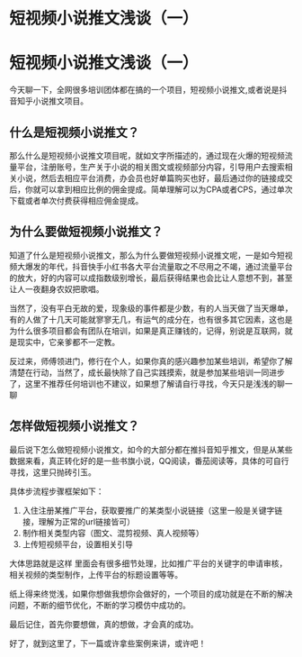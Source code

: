 # 短视频小说推文浅谈（一）





# 短视频小说推文浅谈（一）

今天聊一下，全网很多培训团体都在搞的一个项目，短视频小说推文,或者说是抖音知乎小说推文项目。


## 什么是短视频小说推文？
那么什么是短视频小说推文项目呢，就如文字所描述的，通过现在火爆的短视频流量平台，注册账号，生产关于小说的相关图文或视频部分内容，引导用户去搜索相关小说，然后去相应平台消费，办会员也好单篇购买也好，最后通过你的链接成交后，你就可以拿到相应比例的佣金提成。简单理解可以为CPA或者CPS，通过单次下载或者单次付费获得相应佣金提成。

## 为什么要做短视频小说推文？

知道了什么是短视频小说推文，那么为什么要做短视频小说推文呢，一是如今短视频大爆发的年代，抖音快手小红书各大平台流量取之不尽用之不竭，通过流量平台的放大，好的内容可以成指数级别增长，最后获得结果也会比让人意想不到，甚至让人一夜翻身农奴把歌唱。

当然了，没有平白无故的爱，现象级的事件都是少数，有的人当天做了当天爆单，有的人做了十几天可能就寥寥无几，有运气的成分在，也有很多其它因素，这也是为什么很多项目都会有团队在培训，如果是真正赚钱的，记得，别说是互联网，就是现实中，它亲爹都不一定教。

反过来，师傅领进门，修行在个人，如果你真的感兴趣参加某些培训，希望你了解清楚在行动，当然了，成长最快除了自己实践摸索，就是参加某些培训一同进步了，这里不推荐任何培训也不建议，如果想了解请自行寻找，今天只是浅浅的聊一聊

## 怎样做短视频小说推文？

最后说下怎么做短视频小说推文，如今的大部分都在推抖音知乎推文，但是从某些数据来看，真正转化好的是一些书旗小说，QQ阅读，番茄阅读等，具体的可自行寻找，这里只抛砖引玉。

具体步流程步骤框架如下：

1. 入住注册某推广平台，获取要推广的某类型小说链接（这里一般是关键字链接，理解为正常的url链接皆可）
2. 制作相关类型内容（图文、混剪视频、真人视频等）
3. 上传短视频平台，设置相关引导

大体思路就是这样
里面会有很多细节处理，比如推广平台的关键字的申请审核，相关视频的类型制作，上传平台的标题设置等等。

纸上得来终觉浅，如果你想做我想你会做好的，一个项目的成功就是在不断的解决问题，不断的细节优化，不断的学习模仿中成功的。

最后记住，首先你要想做，真的想做，才会真的成功。

好了，就到这里了，下一篇或许拿些案例来讲，或许吧！






